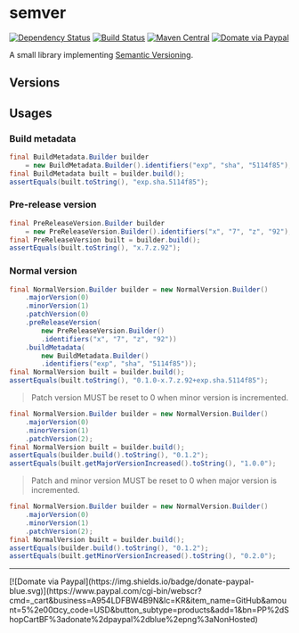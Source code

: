 # semver
[![Dependency Status](https://www.versioneye.com/user/projects/5669f12843cfea00310001c6/badge.svg)](https://www.versioneye.com/user/projects/5669f12843cfea00310001c6)
[![Build Status](https://travis-ci.org/jinahya/semver.svg)](https://travis-ci.org/jinahya/semver)
[![Maven Central](https://img.shields.io/maven-central/v/com.github.jinahya/semver.svg)](http://search.maven.org/#search%7Cga%7C1%7Cg%3A%22com.github.jinahya%22%20a%3A%22semver%22)
[![Domate via Paypal](https://img.shields.io/badge/donate-paypal-blue.svg)](https://www.paypal.com/cgi-bin/webscr?cmd=_cart&business=A954LDFBW4B9N&lc=KR&item_name=GitHub&amount=5%2e00&currency_code=USD&button_subtype=products&add=1&bn=PP%2dShopCartBF%3adonate%2dpaypal%2dblue%2epng%3aNonHosted)

A small library implementing [Semantic Versioning](http://semver.org).
## Versions

## Usages
### Build metadata
```java
final BuildMetadata.Builder builder
    = new BuildMetadata.Builder().identifiers("exp", "sha", "5114f85");
final BuildMetadata built = builder.build();
assertEquals(built.toString(), "exp.sha.5114f85");
```
### Pre-release version
```java
final PreReleaseVersion.Builder builder
    = new PreReleaseVersion.Builder().identifiers("x", "7", "z", "92");
final PreReleaseVersion built = builder.build();
assertEquals(built.toString(), "x.7.z.92");
```
### Normal version
```java
final NormalVersion.Builder builder = new NormalVersion.Builder()
    .majorVersion(0)
    .minorVersion(1)
    .patchVersion(0)
    .preReleaseVersion(
        new PreReleaseVersion.Builder()
        .identifiers("x", "7", "z", "92"))
    .buildMetadata(
        new BuildMetadata.Builder()
        .identifiers("exp", "sha", "5114f85"));
final NormalVersion built = builder.build();
assertEquals(built.toString(), "0.1.0-x.7.z.92+exp.sha.5114f85");
```
> Patch version MUST be reset to 0 when minor version is incremented.
```java
final NormalVersion.Builder builder = new NormalVersion.Builder()
    .majorVersion(0)
    .minorVersion(1)
    .patchVersion(2);
final NormalVersion built = builder.build();
assertEquals(builder.build().toString(), "0.1.2");
assertEquals(built.getMajorVersionIncreased().toString(), "1.0.0");
```
> Patch and minor version MUST be reset to 0 when major version is incremented.
```java
final NormalVersion.Builder builder = new NormalVersion.Builder()
    .majorVersion(0)
    .minorVersion(1)
    .patchVersion(2);
final NormalVersion built = builder.build();
assertEquals(builder.build().toString(), "0.1.2");
assertEquals(built.getMinorVersionIncreased().toString(), "0.2.0");
```
<hr/>
[![Domate via Paypal](https://img.shields.io/badge/donate-paypal-blue.svg)](https://www.paypal.com/cgi-bin/webscr?cmd=_cart&business=A954LDFBW4B9N&lc=KR&item_name=GitHub&amount=5%2e00&currency_code=USD&button_subtype=products&add=1&bn=PP%2dShopCartBF%3adonate%2dpaypal%2dblue%2epng%3aNonHosted)

